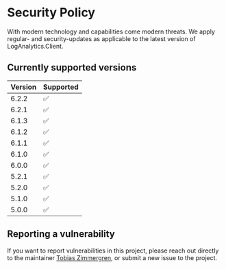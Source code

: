 # Security Policy

With modern technology and capabilities come modern threats.
We apply regular- and security-updates as applicable to the latest version of LogAnalytics.Client.

## Currently supported versions

| Version | Supported          |
| ------- | ------------------ |
| 6.2.2   | :white_check_mark: |
| 6.2.1   | :white_check_mark: |
| 6.1.3   | :white_check_mark: |
| 6.1.2   | :white_check_mark: |
| 6.1.1   | :white_check_mark: |
| 6.1.0   | :white_check_mark: |
| 6.0.0   | :white_check_mark: |
| 5.2.1   | :white_check_mark: |
| 5.2.0   | :white_check_mark: |
| 5.1.0   | :white_check_mark: |
| 5.0.0   | :white_check_mark: |

## Reporting a vulnerability

If you want to report vulnerabilities in this project, please reach out directly to the maintainer [Tobias Zimmergren](https://github.com/Zimmergren), or submit a new issue to the project.
